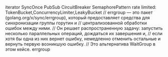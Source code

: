 iterator
SyncOnce
PubSub
CircuitBreaker
SemaphorePattern
rate limited: TokenBucket,ConcurrencyLimiter,LeakyBucket
// errgroup — это пакет (golang.org/x/sync/errgroup), который предоставляет средства для синхронизации группы горутин и
// централизованной обработки ошибок между ними.
// Он решает распространенную задачу: запустить несколько параллельных операций, дождаться их завершения и,
// если хотя бы одна из них вернет ошибку, немедленно отменить остальные и вернуть первую возникшую ошибку.
// Это альтернатива WaitGroup в этом кейсе.
errgroup